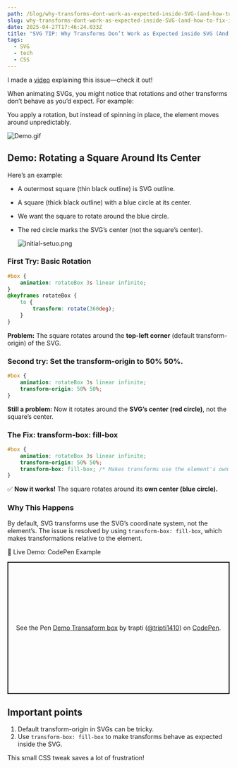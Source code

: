 ```yaml
---
path: /blog/why-transforms-dont-work-as-expected-inside-SVG-(and-how-to-fix-it)/
slug: why-transforms-dont-work-as-expected-inside-SVG-(and-how-to-fix-it)
date: 2025-04-27T17:46:24.033Z
title: "SVG TIP: Why Transforms Don’t Work as Expected inside SVG (And How to Fix It)"
tags:
  - SVG
  - tech
  - CSS
---
```


I made a [video](https://www.youtube.com/watch?v=ElYG_J0fTLo) explaining this issue—check it out!

When animating SVGs, you might notice that rotations and other transforms don’t behave as you’d expect. For example:

You apply a rotation, but instead of spinning in place, the element moves around unpredictably.

![Demo.gif](</assets/why-transforms-don’t-work-as-expected-inside-SVG-(and-how-to-fix-it)/demo.gif>)

## Demo: Rotating a Square Around Its Center

Here’s an example:

- A outermost square (thin black outline) is SVG outline.
- A square (thick black outline) with a blue circle at its center.
- We want the square to rotate around the blue circle.
- The red circle marks the SVG’s center (not the square’s center).

  ![initial-setuo.png](</assets/why-transforms-don’t-work-as-expected-inside-SVG-(and-how-to-fix-it)/initial-setup.png>)

### First Try: Basic Rotation

```css
#box {
	animation: rotateBox 3s linear infinite;
}
@keyframes rotateBox {
	to {
		transform: rotate(360deg);
	}
}
```

**Problem:** The square rotates around the **top-left corner** (default transform-origin) of the SVG.

### Second try: Set the transform-origin to 50% 50%.

```css
#box {
	animation: rotateBox 3s linear infinite;
	transform-origin: 50% 50%;
}
```

**Still a problem:** Now it rotates around the **SVG’s center (red circle)**, not the square’s center.

### The Fix: transform-box: fill-box

```css
#box {
	animation: rotateBox 3s linear infinite;
	transform-origin: 50% 50%;
	transform-box: fill-box; /* Makes transforms use the element's own origin */
}
```

✅ **Now it works!** The square rotates around its **own center (blue circle).**

### Why This Happens

By default, SVG transforms use the SVG’s coordinate system, not the element’s. The issue is resolved by using `transform-box: fill-box`, which makes transformations relative to the element.

🔗 Live Demo: CodePen Example

<p class="codepen" data-height="300" data-slug-hash="jORxMqy" data-pen-title="Demo Transaform box" data-user="tripti1410" style="height: 300px; box-sizing: border-box; display: flex; align-items: center; justify-content: center; border: 2px solid; margin: 1em 0; padding: 1em;">
  <span>See the Pen <a href="https://codepen.io/tripti1410/pen/jORxMqy">
  Demo Transaform box</a> by trapti (<a href="https://codepen.io/tripti1410">@tripti1410</a>)
  on <a href="https://codepen.io">CodePen</a>.</span>
</p>
<script async src="https://public.codepenassets.com/embed/index.js"></script>

## Important points

1. Default transform-origin in SVGs can be tricky.
2. Use `transform-box: fill-box` to make transforms behave as expected inside the SVG.

This small CSS tweak saves a lot of frustration!
